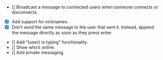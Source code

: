 - [] Broadcast a message to connected users when someone connects or disconnects.
- [x] Add support for nicknames.
- [x] Don’t send the same message to the user that sent it. Instead, append the message directly as soon as they press enter.
- [] Add “{user} is typing” functionality.
- [] Show who’s online.
- [] Add private messaging.
